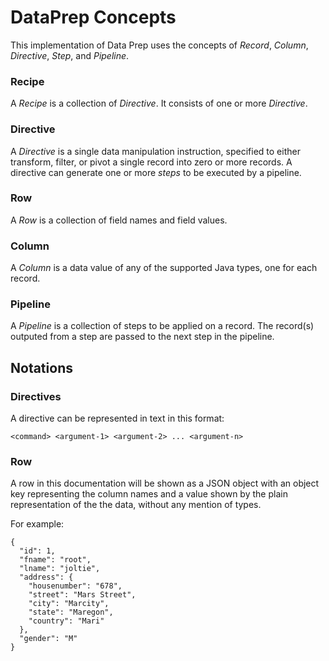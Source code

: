 # DataPrep Concepts

This implementation of Data Prep uses the concepts of _Record_, _Column_, _Directive_,
_Step_, and _Pipeline_.

### Recipe

A *Recipe* is a collection of *Directive*. It consists of one or more *Directive*.

### Directive

A *Directive* is a single data manipulation instruction, specified to either transform,
filter, or pivot a single record into zero or more records. A directive can generate one
or more *steps* to be executed by a pipeline.

### Row

A *Row* is a collection of field names and field values.

### Column

A *Column* is a data value of any of the supported Java types, one for each record.

### Pipeline

A *Pipeline* is a collection of steps to be applied on a record. The record(s) outputed
from a step are passed to the next step in the pipeline.

## Notations

### Directives

A directive can be represented in text in this format:

```
<command> <argument-1> <argument-2> ... <argument-n>
```

### Row

A row in this documentation will be shown as a JSON object with an object key
representing the column names and a value shown by the plain representation of the
the data, without any mention of types.

For example:

```
{
  "id": 1,
  "fname": "root",
  "lname": "joltie",
  "address": {
    "housenumber": "678",
    "street": "Mars Street",
    "city": "Marcity",
    "state": "Maregon",
    "country": "Mari"
  },
  "gender": "M"
}
```
